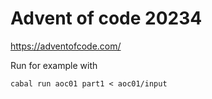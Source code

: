 # Advent of code 20234

https://adventofcode.com/

Run for example with
```
cabal run aoc01 part1 < aoc01/input
```

